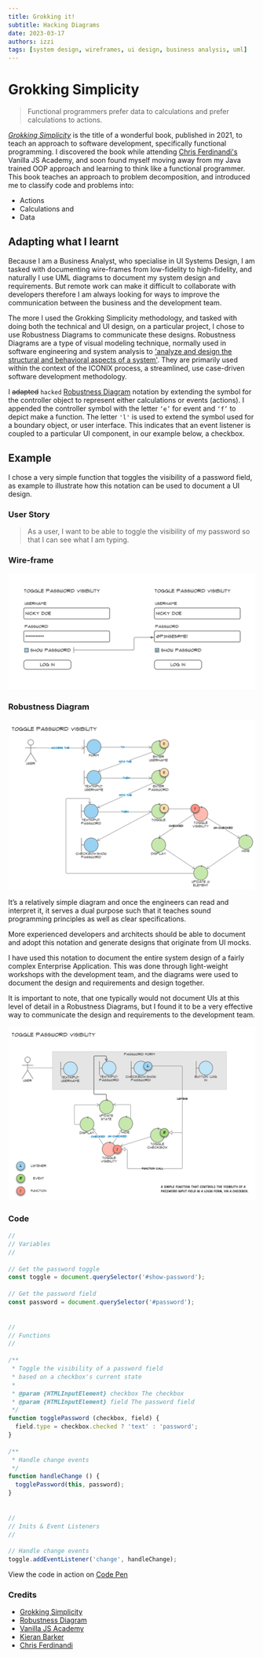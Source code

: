 ```yaml
---
title: Grokking it!
subtitle: Hacking Diagrams 
date: 2023-03-17
authors: izzi
tags: [system design, wireframes, ui design, business analysis, uml]
---
```


# Grokking Simplicity #

> Functional programmers prefer data to calculations and prefer calculations to actions.

[*Grokking Simplicity*](https://grokkingsimplicity.com/) is the title of a wonderful book, published in 2021, to teach an approach to software development, specifically functional programming. I discovered the book while attending [Chris Ferdinandi's](https://gomakethings.com/) Vanilla JS Academy, and soon found myself moving away from my Java trained OOP approach and learning to think like a functional programmer. <!--truncate-->This book teaches an approach to problem decomposition, and introduced me to classify code and problems into:

- Actions
- Calculations and
- Data

## Adapting what I learnt ##

Because I am a Business Analyst, who specialise in UI Systems Design, I am tasked with documenting wire-frames from low-fidelity to high-fidelity, and naturally I use UML diagrams to document my system design and requirements. But remote work can make it difficult to collaborate with developers therefore I am always looking for ways to improve the communication between the business and the development team.

The more I used the Grokking Simplicity methodology, and tasked with doing both the technical and UI design, on a particular project, I chose to use Robustness Diagrams to communicate these designs.  Robustness Diagrams are a type of visual modeling technique, normally used in software engineering and system analysis to ['analyze and design the structural and behavioral aspects of a system'](https://sparxsystems.com/enterprise_architect_user_guide/15.2/model_domains/iconix_process.html). They are primarily used within the context of the ICONIX process, a streamlined, use case-driven software development methodology.

I ~~adapted~~ `hacked` [Robustness Diagram](https://www.visual-paradigm.com/guide/uml-unified-modeling-language/robustness-analysis-tutorial/) notation by extending the symbol for the controller object to represent either calculations or events (actions). I appended the controller symbol with the letter `‘e’` for event and `‘f’` to depict make a function. The letter `'l'` is used to extend the symbol used for a  boundary object,  or user interface. This indicates that an event listener is coupled to a particular UI component, in our example below, a checkbox.

## Example ##

I chose a very simple function that toggles the visibility of a password field, as example to illustrate how this notation can be used to document a UI design.

### User Story ###

> As a user, I want to be able to toggle the visibility of my password so that I can see what I am typing.

### Wire-frame ###

![Wire-frame depicting Toggle Visibility of Password](TPV-wireframe-01.svg)

### Robustness Diagram ###

![Diagram depicting Toggle Visibility of Password Process](TPV-diagram-01.svg)

It’s a relatively simple diagram and once the engineers can read and interpret it, it serves a dual purpose such that it teaches sound programming principles as well as clear specifications.

More experienced developers and architects should be able to document and adopt this notation and generate designs that originate from UI mocks.

I have used this notation to document the entire system design of a fairly complex Enterprise Application.
This was done through light-weight workshops with the development team, and the diagrams were used to document the design and requirements and design together.

It is important to note, that one typically would not document UIs at this level of detail in a Robustness Diagrams, but I found it to be a very effective way to communicate the design and requirements to the development team.

![Diagram depicting Toggle Visibility at the individual element level](TPV-elements-01.svg)

### Code ###

```javascript
//
// Variables
//

// Get the password toggle
const toggle = document.querySelector('#show-password');

// Get the password field
const password = document.querySelector('#password');


//
// Functions
//

/**
 * Toggle the visibility of a password field
 * based on a checkbox's current state
 * 
 * @param {HTMLInputElement} checkbox The checkbox
 * @param {HTMLInputElement} field The password field
 */
function togglePassword (checkbox, field) {
  field.type = checkbox.checked ? 'text' : 'password';
}

/**
 * Handle change events
 */
function handleChange () {
  togglePassword(this, password);
}


//
// Inits & Event Listeners
//

// Handle change events
toggle.addEventListener('change', handleChange);
```
View the code in action on [Code Pen](https://codepen.io/Izmargad/pen/poOKLyZ)

### Credits ###

- [Grokking Simplicity](https://grokkingsimplicity.com/)
- [Robustness Diagram](https://www.visual-paradigm.com/guide/uml-unified-modeling-language/robustness-analysis-tutorial/)
- [Vanilla JS Academy](https://vanillajsacademy.com/)
- [Kieran Barker](https://github.com/kieranbarker)
- [Chris Ferdinandi](https://gomakethings.com/)